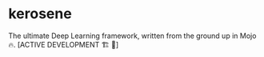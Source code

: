 # kerosene
The ultimate Deep Learning framework, written from the ground up in Mojo 🔥. [ACTIVE DEVELOPMENT 🏗️ 🚧] 
